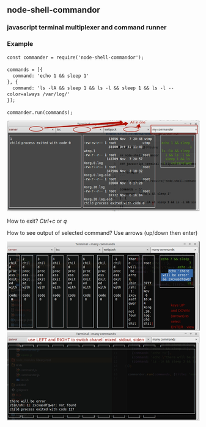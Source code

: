 ## node-shell-commandor

### javascript terminal multiplexer and command runner

### Example
```
const commander = require('node-shell-commandor');

commands = [{
  command: 'echo 1 && sleep 1'
}, {
  command: 'ls -lA && sleep 1 && ls -l && sleep 1 && ls -l --color=always /var/log/'
}];

commander.run(commands);
```
![example run](examples/why.jpg)

How to exit? *Ctrl+c* or *q*

How to see output of selected command? Use arrows (up/down then enter)

![example run](examples/select.jpg)
![example run](examples/view.jpg)

